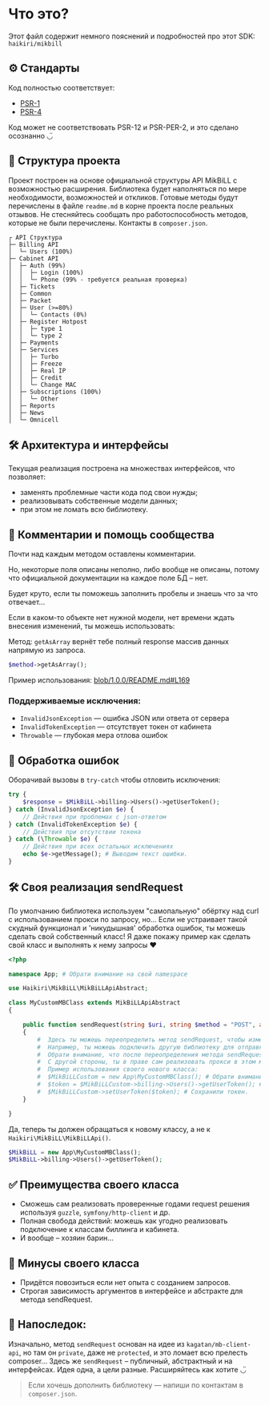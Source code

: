 # Что это?

Этот файл содержит немного пояснений и подробностей про этот SDK: `haikiri/mikbill`

## ⚙️ Стандарты

Код полностью соответствует:

- [PSR-1](https://www.php-fig.org/psr/psr-1/)
- [PSR-4](https://www.php-fig.org/psr/psr-4/)

Код может не соответствовать PSR-12 и PSR-PER-2, и это сделано осознанно ◡̈

## 📂 Структура проекта

Проект построен на основе официальной структуры API MikBiLL с возможностью расширения.
Библиотека будет наполняться по мере необходимости, возможностей и откликов.
Готовые методы будут перечислены в файле `readme.md` в корне проекта после реальных отзывов.
Не стесняйтесь сообщать про работоспособность методов, которые не были перечислены. Контакты в `composer.json`.

```plaintext
┌ API Структура
├─ Billing API
│  └─ Users (100%)
├─ Cabinet API
│  ├─ Auth (99%)
│  │  ├─ Login (100%)
│  │  └─ Phone (99% - требуется реальная проверка)
│  ├─ Tickets
│  ├─ Common
│  ├─ Packet
│  ├─ User (>=80%)
│  │  └─ Contacts (0%)
│  ├─ Register Hotpost
│  │  ├─ type 1
│  │  └─ type 2
│  ├─ Payments
│  ├─ Services
│  │  ├─ Turbo
│  │  ├─ Freeze
│  │  ├─ Real IP
│  │  ├─ Credit
│  │  └─ Change MAC
│  ├─ Subscriptions (100%)
│  │  └─ Other
│  ├─ Reports
│  ├─ News
│  └─ Omnicell
```

## 🛠 Архитектура и интерфейсы

Текущая реализация построена на множествах интерфейсов, что позволяет:

- заменять проблемные части кода под свои нужды;
- реализовывать собственные модели данных;
- при этом не ломать всю библиотеку.

## 📘 Комментарии и помощь сообщества

Почти над каждым методом оставлены комментарии.

Но, некоторые поля описаны неполно, либо вообще не описаны, потому что официальной документации на каждое поле БД – нет.

Будет круто, если ты поможешь заполнить пробелы и знаешь что за что отвечает...

Если в каком-то объекте нет нужной модели, нет времени ждать внесения изменений, ты можешь использовать:

Метод: `getAsArray` вернёт тебе полный response массив данных напрямую из запроса.

```php
$method->getAsArray();
```

Пример использования: [blob/1.0.0/README.md#L169](https://github.com/MKC-MKC/mikbill/blob/1.0.0/README.md?plain=1#L169)

### Поддерживаемые исключения:

- `InvalidJsonException` — ошибка JSON или ответа от сервера
- `InvalidTokenException` — отсутствует токен от кабинета
- `Throwable` — глубокая мера отлова ошибок

## 🧯 Обработка ошибок

Оборачивай вызовы в `try-catch` чтобы отловить исключения:

```php
try {
    $response = $MikBiLL->billing->Users()->getUserToken();
} catch (InvalidJsonException $e) {
    // Действия при проблемах с json-ответом
} catch (InvalidTokenException $e) {
    // Действия при отсутствии токена
} catch (\Throwable $e) {
    // Действия при всех остальных исключениях
    echo $e->getMessage(); # Выводим текст ошибки.
}
```

## 🛠 Своя реализация sendRequest

По умолчанию библиотека используем "самопальную" обёртку над curl с использованием прокси по запросу, но...
Если не устраивает такой скудный функционал и 'никудышная' обработка ошибок, ты можешь сделать свой собственный класс!
Я даже покажу пример как сделать свой класс и выполнять к нему запросы ❤️

```php
<?php

namespace App; # Обрати внимание на свой namespace

use Haikiri\MikBiLL\MikBiLLApiAbstract;

class MyCustomMBClass extends MikBiLLApiAbstract
{

    public function sendRequest(string $uri, string $method = "POST", array $params = [], bool $sign = false, ?string $token = null): ?array
    {
        #  Здесь ты можешь переопределить метод sendRequest, чтобы изменить логику отправки запросов к API MikBiLL.
        #  Например, ты можешь подключить другую библиотеку для отправки запросов.
        #  Обрати внимание, что после переопределения метода sendRequest, ты потеряешь возможность использовать прокси.
        #  С другой стороны, ты в праве сам реализовать прокси в этом методе, если в этом вообще есть необходимость.
        #  Пример использования своего нового класса:
        #  $MikBiLLCustom = new App\MyCustomMBClass(); # Обрати внимание на свой namespace.
        #  $token = $MikBiLLCustom->billing->Users()->getUserToken(); # Простое получение токена.
        #  $MikBiLLCustom->setUserToken($token); # Сохранили токен.
    }

}
```

Да, теперь ты должен обращаться к новому классу, а не к `Haikiri\MikBiLL\MikBiLLApi()`.

```php
$MikBiLL = new App\MyCustomMBClass();
$MikBiLL->billing->Users()->getUserToken();
```

## ✅ Преимущества своего класса

- Сможешь сам реализовать проверенные годами request решения используя `guzzle`, `symfony/http-client` и др.
- Полная свобода действий: можешь как угодно реализовать подключение к классам биллинга и кабинета.
- И вообще – хозяин барин...

## 🔻 Минусы своего класса

- Придётся повозиться если нет опыта с созданием запросов.
- Строгая зависимость аргументов в интерфейсе и абстракте для метода sendRequest.

## 💬 Напоследок:

Изначально, метод `sendRequest` основан на идее из `kagatan/mb-client-api`, но там он `private`,
даже не `protected`, и это ломает всю прелесть composer...
Здесь же `sendRequest` – публичный, абстрактный и на интерфейсах. Идея одна, а цели разные. Расширяйтесь как хотите ◡̈

> Если хочешь дополнить библиотеку — напиши по контактам в `composer.json`.
